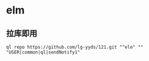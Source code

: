 # elm
## 拉库即用
```djun90
ql repo https://github.com/lg-yyds/121.git "^ele" "" "USER|common|ql|sendNotify1"
```

